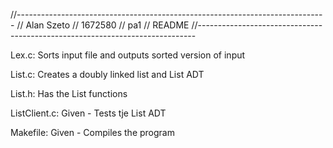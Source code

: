 //-----------------------------------------------------------------------------
// Alan Szeto
// 1672580
// pa1
// README
//-----------------------------------------------------------------------------

Lex.c:
Sorts input file and outputs sorted version of input

List.c:
Creates a doubly linked list and List ADT

List.h:
Has the List functions

ListClient.c:
Given - Tests tje List ADT

Makefile:
Given - Compiles the program

